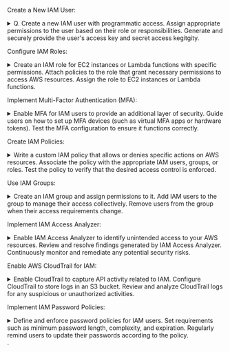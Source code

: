 Create a New IAM User:

<details>
<summary>Q. Create a new IAM user with programmatic access.
Assign appropriate permissions to the user based on their role or responsibilities.
Generate and securely provide the user's access key and secret access kegitgity.
</summary>
<br>
This is how you dropdown.
</details>




Configure IAM Roles:
<details>
<summary>Create an IAM role for EC2 instances or Lambda functions with specific permissions.
Attach policies to the role that grant necessary permissions to access AWS resources.
Assign the role to EC2 instances or Lambda functions.</summary>
<br>
answer:
</details>

Implement Multi-Factor Authentication (MFA):
<details>
<summary>Enable MFA for IAM users to provide an additional layer of security.
Guide users on how to set up MFA devices (such as virtual MFA apps or hardware tokens).
Test the MFA configuration to ensure it functions correctly.</summary>
<br>
</details> 

Create IAM Policies:
<details>
<summary>Write a custom IAM policy that allows or denies specific actions on AWS resources.
Associate the policy with the appropriate IAM users, groups, or roles.
Test the policy to verify that the desired access control is enforced.</summary>
<br>
</details>

Use IAM Groups:
<details>
<summary>
Create an IAM group and assign permissions to it.
Add IAM users to the group to manage their access collectively.
Remove users from the group when their access requirements change.</summary>
<br>
</details>

Implement IAM Access Analyzer:

<details>
<summary>Enable IAM Access Analyzer to identify unintended access to your AWS resources.
Review and resolve findings generated by IAM Access Analyzer.
Continuously monitor and remediate any potential security risks.
</summary>
<br>
</details>

Enable AWS CloudTrail for IAM:
<details>
<summary>
Enable CloudTrail to capture API activity related to IAM.
Configure CloudTrail to store logs in an S3 bucket.
Review and analyze CloudTrail logs for any suspicious or unauthorized activities.
</summary>
<br>
</details>

Implement IAM Password Policies:
<details>
<summary>Define and enforce password policies for IAM users.
Set requirements such as minimum password length, complexity, and expiration.
Regularly remind users to update their passwords according to the policy.</summary>
<br>
</details>
.















